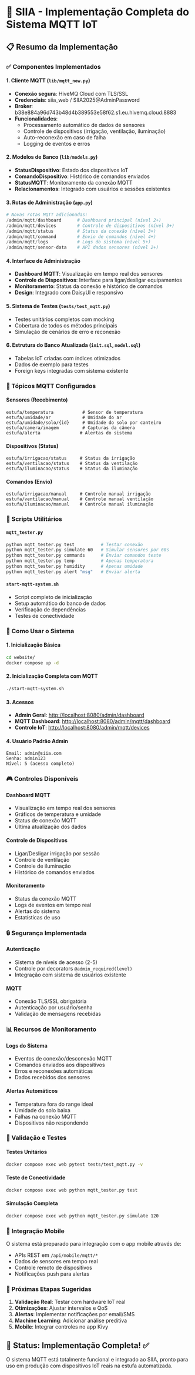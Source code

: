 # 🌿 SIIA - Implementação Completa do Sistema MQTT IoT

## 📋 Resumo da Implementação

### ✅ Componentes Implementados

#### 1. Cliente MQTT (`lib/mqtt_new.py`)

- **Conexão segura**: HiveMQ Cloud com TLS/SSL
- **Credenciais**: siia_web / SIIA2025@AdminPassword
- **Broker**: b38e884a96d743b48d4b389553e58f62.s1.eu.hivemq.cloud:8883
- **Funcionalidades**:
  - Processamento automático de dados de sensores
  - Controle de dispositivos (irrigação, ventilação, iluminação)
  - Auto-reconexão em caso de falha
  - Logging de eventos e erros

#### 2. Modelos de Banco (`lib/models.py`)

- **StatusDispositivo**: Estado dos dispositivos IoT
- **ComandoDispositivo**: Histórico de comandos enviados
- **StatusMQTT**: Monitoramento da conexão MQTT
- **Relacionamentos**: Integrado com usuários e sessões existentes

#### 3. Rotas de Administração (`app.py`)

```python
# Novas rotas MQTT adicionadas:
/admin/mqtt/dashboard      # Dashboard principal (nível 2+)
/admin/mqtt/devices        # Controle de dispositivos (nível 3+)
/admin/mqtt/status         # Status da conexão (nível 3+)
/admin/mqtt/command        # Envio de comandos (nível 4+)
/admin/mqtt/logs           # Logs do sistema (nível 5+)
/admin/mqtt/sensor-data    # API dados sensores (nível 2+)
```

#### 4. Interface de Administração

- **Dashboard MQTT**: Visualização em tempo real dos sensores
- **Controle de Dispositivos**: Interface para ligar/desligar equipamentos
- **Monitoramento**: Status da conexão e histórico de comandos
- **Design**: Integrado com DaisyUI e responsivo

#### 5. Sistema de Testes (`tests/test_mqtt.py`)

- Testes unitários completos com mocking
- Cobertura de todos os métodos principais
- Simulação de cenários de erro e reconexão

#### 6. Estrutura do Banco Atualizada (`init.sql`, `model.sql`)

- Tabelas IoT criadas com índices otimizados
- Dados de exemplo para testes
- Foreign keys integradas com sistema existente

### 🎯 Tópicos MQTT Configurados

#### Sensores (Recebimento)

```
estufa/temperatura           # Sensor de temperatura
estufa/umidade/ar            # Umidade do ar
estufa/umidade/solo/{id}     # Umidade do solo por canteiro
estufa/camera/imagem         # Capturas da câmera
estufa/alerta               # Alertas do sistema
```

#### Dispositivos (Status)

```
estufa/irrigacao/status     # Status da irrigação
estufa/ventilacao/status    # Status da ventilação  
estufa/iluminacao/status    # Status da iluminação
```

#### Comandos (Envio)

```
estufa/irrigacao/manual     # Controle manual irrigação
estufa/ventilacao/manual    # Controle manual ventilação
estufa/iluminacao/manual    # Controle manual iluminação
```

### 🔧 Scripts Utilitários

#### `mqtt_tester.py`

```bash
python mqtt_tester.py test          # Testar conexão
python mqtt_tester.py simulate 60   # Simular sensores por 60s
python mqtt_tester.py commands      # Enviar comandos teste
python mqtt_tester.py temp          # Apenas temperatura
python mqtt_tester.py humidity      # Apenas umidade
python mqtt_tester.py alert "msg"   # Enviar alerta
```

#### `start-mqtt-system.sh`

- Script completo de inicialização
- Setup automático do banco de dados
- Verificação de dependências
- Testes de conectividade

### 🚀 Como Usar o Sistema

#### 1. Inicialização Básica

```bash
cd website/
docker compose up -d
```

#### 2. Inicialização Completa com MQTT

```bash
./start-mqtt-system.sh
```

#### 3. Acessos

- **Admin Geral**: <http://localhost:8080/admin/dashboard>
- **MQTT Dashboard**: <http://localhost:8080/admin/mqtt/dashboard>
- **Controle IoT**: <http://localhost:8080/admin/mqtt/devices>

#### 4. Usuário Padrão Admin

```
Email: admin@siia.com
Senha: admin123
Nível: 5 (acesso completo)
```

### 🎮 Controles Disponíveis

#### Dashboard MQTT

- Visualização em tempo real dos sensores
- Gráficos de temperatura e umidade
- Status de conexão MQTT
- Última atualização dos dados

#### Controle de Dispositivos

- Ligar/Desligar irrigação por sessão
- Controle de ventilação
- Controle de iluminação
- Histórico de comandos enviados

#### Monitoramento

- Status da conexão MQTT
- Logs de eventos em tempo real
- Alertas do sistema
- Estatísticas de uso

### 🔒 Segurança Implementada

#### Autenticação

- Sistema de níveis de acesso (2-5)
- Controle por decorators `@admin_required(level)`
- Integração com sistema de usuários existente

#### MQTT

- Conexão TLS/SSL obrigatória
- Autenticação por usuário/senha
- Validação de mensagens recebidas

### 📊 Recursos de Monitoramento

#### Logs do Sistema

- Eventos de conexão/desconexão MQTT
- Comandos enviados aos dispositivos
- Erros e reconexões automáticas
- Dados recebidos dos sensores

#### Alertas Automáticos

- Temperatura fora do range ideal
- Umidade do solo baixa
- Falhas na conexão MQTT
- Dispositivos não respondendo

### 🧪 Validação e Testes

#### Testes Unitários

```bash
docker compose exec web pytest tests/test_mqtt.py -v
```

#### Teste de Conectividade

```bash
docker compose exec web python mqtt_tester.py test
```

#### Simulação Completa

```bash
docker compose exec web python mqtt_tester.py simulate 120
```

### 📱 Integração Mobile

O sistema está preparado para integração com o app mobile através de:

- APIs REST em `/api/mobile/mqtt/*`
- Dados de sensores em tempo real
- Controle remoto de dispositivos
- Notificações push para alertas

### 🔄 Próximas Etapas Sugeridas

1. **Validação Real**: Testar com hardware IoT real
2. **Otimizações**: Ajustar intervalos e QoS
3. **Alertas**: Implementar notificações por email/SMS
4. **Machine Learning**: Adicionar análise preditiva
5. **Mobile**: Integrar controles no app Kivy

## 🎉 Status: Implementação Completa! ✅

O sistema MQTT está totalmente funcional e integrado ao SIIA, pronto para uso em produção com dispositivos IoT reais na estufa automatizada.
